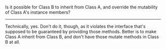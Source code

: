 Is it possible for Class B to inherit from Class A, and override the mutability of Class A's instance members?

----

Technically, yes. Don't do it, though, as it violates the interface that's supposed to be guaranteed by providing those methods. Better is to make Class A inherit from Class B, and don't have those mutate methods in Class B at all.